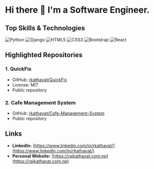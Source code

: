 # Hi there 👋 I'm a Software Engineer.

## Top Skills & Technologies

![Python](https://img.shields.io/badge/Python-3776AB?style=for-the-badge&logo=python&logoColor=white)
![Django](https://img.shields.io/badge/Django-092E20?style=for-the-badge&logo=django&logoColor=white)
![HTML5](https://img.shields.io/badge/HTML5-E34F26?style=for-the-badge&logo=html5&logoColor=white)
![CSS3](https://img.shields.io/badge/CSS3-1572B6?style=for-the-badge&logo=css3&logoColor=white)
![Bootstrap](https://img.shields.io/badge/Bootstrap-563D7C?style=for-the-badge&logo=bootstrap&logoColor=white)
![React](https://img.shields.io/badge/React-20232A?style=for-the-badge&logo=react&logoColor=61DAFB)
<!-- ## Top Skills & Technologies
- Python
- Django
- HTML5
- CSS3
- Bootstrap
- React -->

## Highlighted Repositories

### 1. QuickFix
- GitHub: [rkathayat/QuickFix](https://github.com/rkathayat/QuickFix)
- License: MIT
- Public repository
<!-- - Stars: 0 -->

### 2. Cafe Management System
- GitHub: [rkathayat/Cafe-Management-System](https://github.com/rkathayat/Cafe-Management-System)
- Public repository
<!-- - Stars: 3 -->

## Links

- **LinkedIn:** [https://www.linkedin.com/in/rkathayat/](https://www.linkedin.com/in/rkathayat/)
- **Personal Website:** [https://rajkathayat.com.np](https://rajkathayat.com.np)